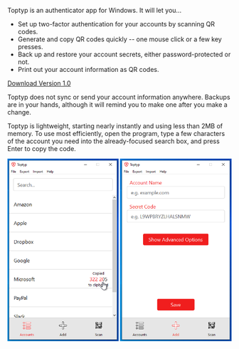 Toptyp is an authenticator app for Windows. It will let you...

 - Set up two-factor authentication for your accounts by scanning QR codes.
 - Generate and copy QR codes quickly -- one mouse click or a few key presses.
 - Back up and restore your account secrets, either password-protected or not.
 - Print out your account information as QR codes.

[Download Version 1.0](https://github.com/PeterReid/toptyp/releases/tag/v1.0)

Toptyp does not sync or send your account information anywhere. Backups are in your hands, although it will remind you to make one after you make a change.

Toptyp is lightweight, starting nearly instantly and using less than 2MB of memory. To use most efficiently, open the program, type a few characters of the account you need into the already-focused search box, and press Enter to copy the code.


<img src="https://raw.githubusercontent.com/PeterReid/toptyp/master/usage.png"/>
